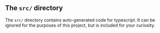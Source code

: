 ## The `src/` directory

The `src/` directory contains auto-generated code for typescript. It can be ignored for the purposes of this project, but is included for your curiosity.

